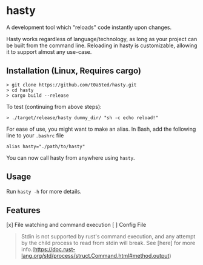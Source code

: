 # hasty
A development tool which "reloads" code instantly upon changes.

Hasty works regardless of language/technology, as long as your project can be built from the command line.
Reloading in hasty is customizable, allowing it to support almost any use-case.

## Installation (Linux, Requires cargo)
```
> git clone https://github.com/t0a5ted/hasty.git
> cd hasty
> cargo build --release
```
To test (continuing from above steps):
```
> ./target/release/hasty dummy_dir/ "sh -c echo reload!"
```

For ease of use, you might want to make an alias.
In Bash, add the following line to your `.bashrc` file

```
alias hasty="./path/to/hasty"
```
You can now call hasty from anywhere using `hasty`.

## Usage
Run `hasty -h` for more details.

## Features
[x] File watching and command execution
[ ] Config File

> Stdin is not supported by rust's command execution, and any attempt by the child process to read from stdin will break.
> See [here] for more info.(https://doc.rust-lang.org/std/process/struct.Command.html#method.output)

